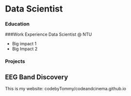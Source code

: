 # Data Scientist 

### Education 

###Work Experience
Data Scientist @ NTU
- Big impact 1
- Big Impact 2

### Projects
EEG Band Discovery 
- 

This is my website:
codebyTommy/codeandcinema.github.io
